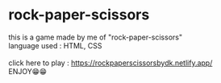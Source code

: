 # rock-paper-scissors
this is a game made by me of "rock-paper-scissors" <br>
language used : HTML, CSS <br>
<br>
click here to play : https://rockpaperscissorsbydk.netlify.app/ <br>
ENJOY😁😁
